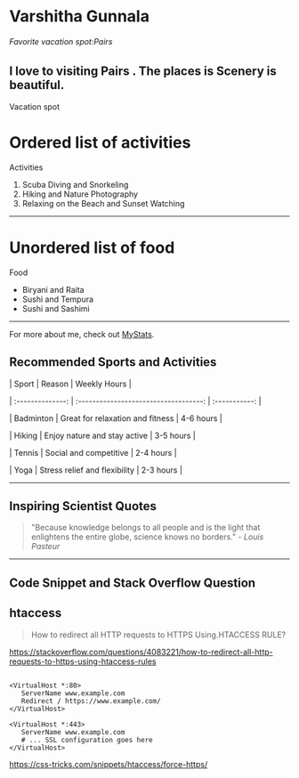# Varshitha Gunnala
###### Favorite vacation spot:Pairs
I love to visiting **Pairs** . The places is **Scenery** is beautiful.
---

Vacation spot
# Ordered list of activities 
Activities 
 1. Scuba Diving and Snorkeling
 2. Hiking and Nature Photography
 3. Relaxing on the Beach and Sunset Watching

 ---
 # Unordered list of food
 Food
 * Biryani and Raita
 * Sushi and Tempura
 * Sushi and Sashimi

---

For more about me, check out  [MyStats](MyStatus.md).

## Recommended Sports and Activities

 

| Sport            | Reason                                | Weekly Hours |

| :--------------: | :-----------------------------------: | :-----------: |

| Badminton        | Great for relaxation and fitness      | 4-6 hours    |

| Hiking           | Enjoy nature and stay active          | 3-5 hours    |

| Tennis           | Social and competitive                | 2-4 hours    |

| Yoga             | Stress relief and flexibility         | 2-3 hours    |

 

---

## Inspiring Scientist Quotes

 

> "Because knowledge belongs to all people and is the light that enlightens the entire globe, science knows no borders." - *Louis Pasteur*

---

## Code Snippet and Stack Overflow Question

## htaccess 

> How to redirect all HTTP requests to HTTPS Using.HTACCESS RULE?

<https://stackoverflow.com/questions/4083221/how-to-redirect-all-http-requests-to-https-using-htaccess-rules>

 ```

<VirtualHost *:80>
    ServerName www.example.com
    Redirect / https://www.example.com/
</VirtualHost>

<VirtualHost *:443>
    ServerName www.example.com
    # ... SSL configuration goes here
</VirtualHost>

 ```
 https://css-tricks.com/snippets/htaccess/force-https/

 

